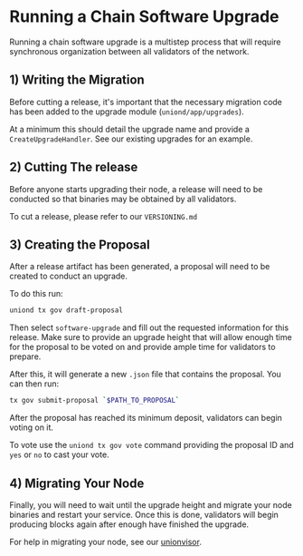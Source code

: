# Running a Chain Software Upgrade

Running a chain software upgrade is a multistep process that will require synchronous organization between all validators of the network.

## 1) Writing the Migration

Before cutting a release, it's important that the necessary migration code has been added to the upgrade module (`uniond/app/upgrades`).

At a minimum this should detail the upgrade name and provide a `CreateUpgradeHandler`. See our existing upgrades for an example.

## 2) Cutting The release

Before anyone starts upgrading their node, a release will need to be conducted so that binaries may be obtained by all validators.

To cut a release, please refer to our `VERSIONING.md`

## 3) Creating the Proposal

After a release artifact has been generated, a proposal will need to be created to conduct an upgrade.

To do this run:

```sh
uniond tx gov draft-proposal
```

Then select `software-upgrade` and fill out the requested information for this release. Make sure to provide an upgrade height that will allow enough time for the proposal to be voted on and provide ample time for validators to prepare.

After this, it will generate a new `.json` file that contains the proposal. You can then run:

```sh
tx gov submit-proposal `$PATH_TO_PROPOSAL`
```

After the proposal has reached its minimum deposit, validators can begin voting on it.

To vote use the `uniond tx gov vote` command providing the proposal ID and `yes` or `no` to cast your vote.

## 4) Migrating Your Node

Finally, you will need to wait until the upgrade height and migrate your node binaries and restart your service. Once this is done, validators will begin producing blocks again after enough have finished the upgrade.

For help in migrating your node, see our [unionvisor](https://github.com/unionfi/union/tree/3aa2d2ff5e72ba3b4b3a83d898715202c500ea52/unionvisor).